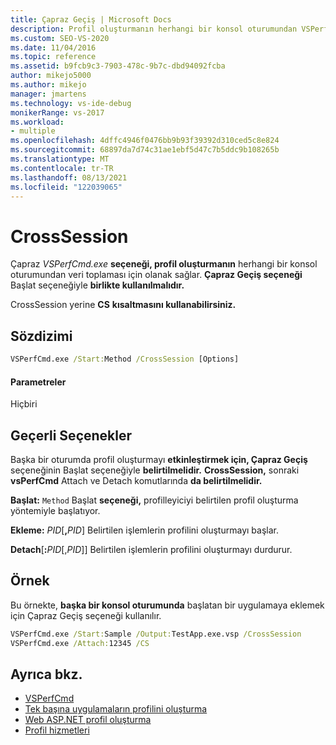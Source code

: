 ```yaml
---
title: Çapraz Geçiş | Microsoft Docs
description: Profil oluşturmanın herhangi bir konsol oturumundan VSPerfCmd.exe için Çapraz Geçiş seçeneğini nasıl kullanabileceğini öğrenin. Başlat seçeneğini de belirtmeniz gerekir.
ms.custom: SEO-VS-2020
ms.date: 11/04/2016
ms.topic: reference
ms.assetid: b9fcb9c3-7903-478c-9b7c-dbd94092fcba
author: mikejo5000
ms.author: mikejo
manager: jmartens
ms.technology: vs-ide-debug
monikerRange: vs-2017
ms.workload:
- multiple
ms.openlocfilehash: 4dffc4946f0476bb9b93f39392d310ced5c8e824
ms.sourcegitcommit: 68897da7d74c31ae1ebf5d47c7b5ddc9b108265b
ms.translationtype: MT
ms.contentlocale: tr-TR
ms.lasthandoff: 08/13/2021
ms.locfileid: "122039065"
---
```

# <a name="crosssession"></a>CrossSession
Çapraz *VSPerfCmd.exe* **seçeneği, profil oluşturmanın** herhangi bir konsol oturumundan veri toplaması için olanak sağlar. **Çapraz Geçiş seçeneği** Başlat seçeneğiyle **birlikte kullanılmalıdır.**

 CrossSession yerine **CS** **kısaltmasını kullanabilirsiniz.**

## <a name="syntax"></a>Sözdizimi

```cmd
VSPerfCmd.exe /Start:Method /CrossSession [Options]
```

#### <a name="parameters"></a>Parametreler
 Hiçbiri

## <a name="valid-options"></a>Geçerli Seçenekler
 Başka bir oturumda profil oluşturmayı **etkinleştirmek için, Çapraz Geçiş** seçeneğinin Başlat seçeneğiyle **belirtilmelidir.** **CrossSession,** sonraki **vsPerfCmd** Attach ve Detach komutlarında **da belirtilmelidir.**

 **Başlat:** `Method` Başlat **seçeneği,** profilleyiciyi belirtilen profil oluşturma yöntemiyle başlatıyor.

 **Ekleme:** _PID_[**,**_PID_] Belirtilen işlemlerin profilini oluşturmayı başlar.

 **Detach**[**:**_PID_[,_PID_]] Belirtilen işlemlerin profilini oluşturmayı durdurur.

## <a name="example"></a>Örnek
 Bu örnekte, **başka bir konsol oturumunda** başlatan bir uygulamaya eklemek için Çapraz Geçiş seçeneği kullanılır.

```cmd
VSPerfCmd.exe /Start:Sample /Output:TestApp.exe.vsp /CrossSession
VSPerfCmd.exe /Attach:12345 /CS
```

## <a name="see-also"></a>Ayrıca bkz.
- [VSPerfCmd](../profiling/vsperfcmd.md)
- [Tek başına uygulamaların profilini oluşturma](../profiling/command-line-profiling-of-stand-alone-applications.md)
- [Web ASP.NET profil oluşturma](../profiling/command-line-profiling-of-aspnet-web-applications.md)
- [Profil hizmetleri](../profiling/command-line-profiling-of-services.md)
